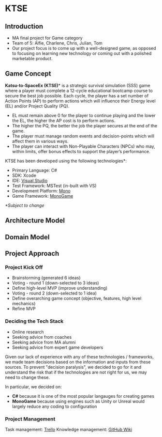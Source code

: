 # KTSE

## Introduction
- MA final project for Game category
- Team of 5: Alfie, Charlene, Chris, Julian, Tom
- Our project focus is to come up with a well-designed game, as opposed to focusing on learning new technology or coming out with a polished marketable product.

## Game Concept
**Katsu-to-SpaceEx (KTSE)*** is a strategic survival simulation (SSS) game where a player must complete a 12-cycle educational bootcamp course to secure the best job possible. Each cycle, the player has a set number of Action Points (AP) to perform actions which will influence their Energy level (EL) and/or Project Quality (PQ). 
- EL must remain above 0 for the player to continue playing and the lower the EL, the higher the AP cost is to perform actions. 
- The higher the PQ, the better the job the player secures  at the end of the game.
- The player must manage random events and decision-points which will affect them in various ways.
- The player can interact with Non-Playable Characters (NPCs) who may, within limits, offer bonus effects to support the player’s performance.

KTSE has been developed using the following technologies*:
- Primary Language: C#
- SDK: Xcode
- IDE: [Visual Studio](https://www.visualstudio.com/vs/mac/)
- Test Framework: MSTest (in-built with VS)
- Development Platform: [Mono](http://www.mono-project.com/docs/about-mono/)
- Game Framework: [MonoGame](http://www.monogame.net/about/)

_*Subject to change_

## Architecture Model

## Domain Model

## Project Approach
### Project Kick Off
- Brainstorming (generated 6 ideas)
- Voting - round 1 (down-selected to 3 ideas)
- Define high-level MVP (improve understanding)
- Voting - round 2 (down-selected to 1 idea)
- Define overarching game concept (objective, features, high level mechanics)
- Refine MVP

### Deciding the Tech Stack
- Online research
- Seeking advice from coaches
- Seeking advice from MA alumni
- Seeking advice from expert game developers

Given our lack of experience with any of these technologies / frameworks, we made team decisions based on the information and inputs from these sources. To prevent "decision paralysis", we decided to go for it and understand the risk that if the technologies are not right for us, we may need to change these.

In particular, we decided on:
- **C#** because it is one of the most popular langauges for creating games
- **MonoGame** because using engines such as Unity or Unreal would largely reduce any coding to configuration

### Project Management
Task management: [Trello](https://trello.com/b/XOhmT1sG/ktse)
Knowledge management: [GitHub Wiki](https://github.com/KTSE-2018/KTSE/wiki)
